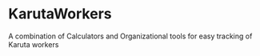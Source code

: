 # KarutaWorkers
A combination of Calculators and Organizational tools for easy tracking of Karuta workers
